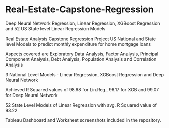 # Real-Estate-Capstone-Regression
Deep Neural Network Regression, Linear Regression, XGBoost Regression and 52 US State level Linear Regression Models 

Real Estate Analysis Capstone Regression Project
US National and State level Models to predict monthly expenditure for home mortgage loans

Aspects covered are Exploratory Data Analysis, Factor Analysis, Principal Component Analysis, Debt Analysis, Population Analysis and Correlation Analysis

3 National Level Models - Linear Regression, XGBoost Regression and Deep Neural Network

Achieved R Squared values of 98.68 for Lin.Reg., 96.17 for XGB and 99.07 for Deep Neural Network

52 State Level Models of Linear Regression with avg. R Squared value of 93.22

Tableau Dashboard and Worksheet screenshots included in the repository.

